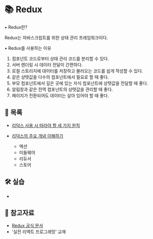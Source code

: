 # 📚 Redux

▪ Redux란?

Redux는 자바스크립트를 위한 상태 관리 프레임워크이다.<br />

▪ Redux를 사용하는 이유

1. 컴포넌트 코드로부터 상태 관리 코드를 분리할 수 있다.
2. 서버 렌더링 시 데이터 전달이 간편하다.
3. 로컬 스토리지에 데이터를 저장하고 불러오는 코드를 쉽게 작성할 수 있다.
4. 같은 상탯값을 다수의 컴포넌트에서 필요로 할 때 좋다.
5. 부모 컴포넌트에서 깊은 곳에 있는 자식 컴포넌트에 상탯값을 전달할 때 좋다.
6. 알림창과 같은 전역 컴포넌트의 상탯값을 관리할 때 좋다.
7. 페이지가 전환되어도 데이터는 살아 있어야 할 때 좋다.

## 📃 목록

- [리덕스 사용 시 따라야 할 세 가지 원칙](./redux_rule.md)

- [리덕스의 주요 개념 이해하기](./redux_main_concepts.md)

  - 액션
  - 미들웨어
  - 리듀서
  - 스토어

## 🛠 실습

- []()

## 🔎 참고자료

- [Redux 공식 문서](https://ko.redux.js.org/introduction/getting-started/)
- '실전 리액트 프로그래밍' 교재
